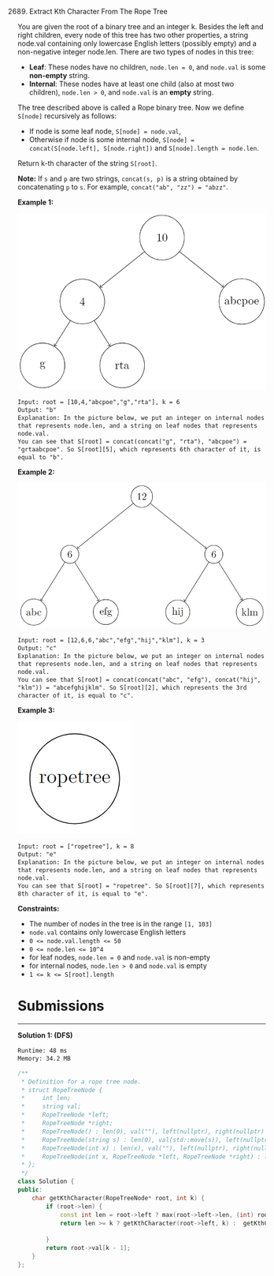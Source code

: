 2689. Extract Kth Character From The Rope Tree

You are given the root of a binary tree and an integer k. Besides the left and right children, every node of this tree has two other properties, a string node.val containing only lowercase English letters (possibly empty) and a non-negative integer node.len. There are two types of nodes in this tree:

* **Leaf**: These nodes have no children, `node.len = 0`, and `node.val` is some **non-empty** string.
* **Internal**: These nodes have at least one child (also at most two children), `node.len > 0`, and `node.val` is an **empty** string.

The tree described above is called a Rope binary tree. Now we define `S[node]` recursively as follows:

* If node is some leaf node, `S[node] = node.val`,
* Otherwise if node is some internal node, `S[node] = concat(S[node.left], S[node.right])` and `S[node].length = node.len`.

Return k-th character of the string `S[root]`.

**Note:** If `s` and `p` are two strings, `concat(s, p)` is a string obtained by concatenating `p` to `s`. For example, `concat("ab", "zz") = "abzz"`.

 

**Example 1:**

![2689_example1.png](img/2689_example1.png)
```
Input: root = [10,4,"abcpoe","g","rta"], k = 6
Output: "b"
Explanation: In the picture below, we put an integer on internal nodes that represents node.len, and a string on leaf nodes that represents node.val.
You can see that S[root] = concat(concat("g", "rta"), "abcpoe") = "grtaabcpoe". So S[root][5], which represents 6th character of it, is equal to "b".
```

**Example 2:**

![2689_example2.png](img/2689_example2.png)
```
Input: root = [12,6,6,"abc","efg","hij","klm"], k = 3
Output: "c"
Explanation: In the picture below, we put an integer on internal nodes that represents node.len, and a string on leaf nodes that represents node.val.
You can see that S[root] = concat(concat("abc", "efg"), concat("hij", "klm")) = "abcefghijklm". So S[root][2], which represents the 3rd character of it, is equal to "c".
```

**Example 3:**

![2689_example3.png](img/2689_example3.png)
```
Input: root = ["ropetree"], k = 8
Output: "e"
Explanation: In the picture below, we put an integer on internal nodes that represents node.len, and a string on leaf nodes that represents node.val.
You can see that S[root] = "ropetree". So S[root][7], which represents 8th character of it, is equal to "e".
```

 

**Constraints:**

* The number of nodes in the tree is in the range `[1, 103]`
* `node.val` contains only lowercase English letters
* `0 <= node.val.length <= 50`
* `0 <= node.len <= 10^4`
* for leaf nodes, `node.len = 0` and `node.val` is non-empty
* for internal nodes, `node.len > 0` and `node.val` is empty
* `1 <= k <= S[root].length`

# Submissions
---
**Solution 1: (DFS)**
```
Runtime: 48 ms
Memory: 34.2 MB
```
```c++
/**
 * Definition for a rope tree node.
 * struct RopeTreeNode {
 *     int len;
 *     string val;
 *     RopeTreeNode *left;
 *     RopeTreeNode *right;
 *     RopeTreeNode() : len(0), val(""), left(nullptr), right(nullptr) {}
 *     RopeTreeNode(string s) : len(0), val(std::move(s)), left(nullptr), right(nullptr) {}
 *     RopeTreeNode(int x) : len(x), val(""), left(nullptr), right(nullptr) {}
 *     RopeTreeNode(int x, RopeTreeNode *left, RopeTreeNode *right) : len(x), val(""), left(left), right(right) {}
 * };
 */
class Solution {
public:
    char getKthCharacter(RopeTreeNode* root, int k) {
        if (root->len) {
            const int len = root->left ? max(root->left->len, (int) root->left->val.length()) : 0;
            return len >= k ? getKthCharacter(root->left, k) :  getKthCharacter(root->right, k - len);

        }
        return root->val[k - 1];
    }
};
```
